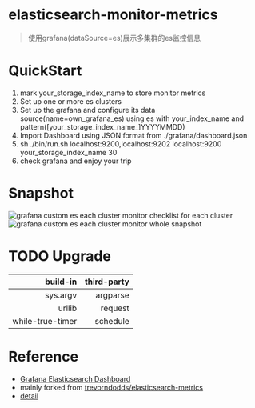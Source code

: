 # elasticsearch-monitor-metrics
> 使用grafana(dataSource=es)展示多集群的es监控信息

# QuickStart
1. mark your_storage_index_name to store monitor metrics
2. Set up one or more es clusters
3. Set up the grafana and configure its data source(name=own_grafana_es) using es with your_index_name and pattern([your_storage_index_name_]YYYYMMDD)
4. Import Dashboard using JSON format from ./grafana/dashboard.json
5. sh ./bin/run.sh localhost:9200,localhost:9202 localhost:9200 your_storage_index_name 30
6. check grafana and enjoy your trip

# Snapshot
![grafana custom es each cluster monitor checklist for each cluster](https://upload-images.jianshu.io/upload_images/2189341-f0fbba0ed8ef91b9.png?imageMogr2/auto-orient/strip%7CimageView2/2/w/1240)
<br>
![grafana custom es each cluster monitor whole snapshot](https://upload-images.jianshu.io/upload_images/2189341-d10a82c8c8b8eb4c.png?imageMogr2/auto-orient/strip%7CimageView2/2/w/1240)

# TODO Upgrade
| build-in  | third-party |
|---:|---:|
| sys.argv | argparse |
| urllib | request |
| while-true-timer | schedule |

# Reference
- [Grafana Elasticsearch Dashboard](https://grafana.net/dashboards/878)
- mainly forked from [trevorndodds/elasticsearch-metrics](https://github.com/trevorndodds/elasticsearch-metrics)
- [detail](https://www.jianshu.com/p/df19477efa88)
